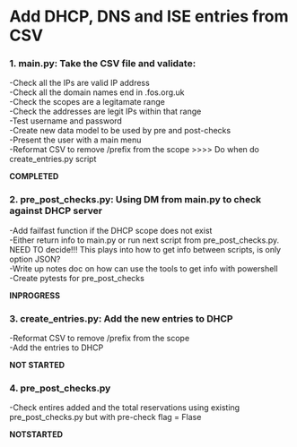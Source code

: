# Add DHCP, DNS and ISE entries from CSV

### 1. main.py: Take the CSV file and validate:
-Check all the IPs are valid IP address\
-Check all the domain names end in .fos.org.uk\
-Check the scopes are a legitamate range\
-Check the addresses are legit IPs within that range\
-Test username and password\
-Create new data model to be used by pre and post-checks\
-Present the user with a main menu\
-Reformat CSV to remove /prefix from the scope               >>>> Do when do create_entries.py script

**COMPLETED**

### 2. pre_post_checks.py: Using DM from main.py to check against DHCP server
-Add failfast function if the DHCP scope does not exist\
-Either return info to main.py or run next script from pre_post_checks.py.\
NEED TO decide!!! This plays into how to get info between scripts, is only option JSON?\
-Write up notes doc on how can use the tools to get info with powershell\
-Create pytests for pre_post_checks

**INPROGRESS**

### 3. create_entries.py: Add the new entries to DHCP
-Reformat CSV to remove /prefix from the scope\
-Add the entries to DHCP

**NOT STARTED**

### 4. pre_post_checks.py
-Check entires added and the total reservations using existing pre_post_checks.py but with pre-check flag = Flase

**NOTSTARTED**
